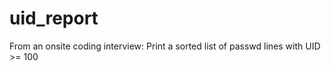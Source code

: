 uid_report
======

From an onsite coding interview: Print a sorted list of passwd lines with UID >= 100
